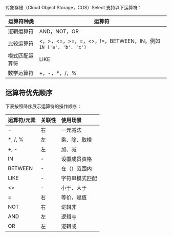 
对象存储（Cloud Object Storage，COS）Select 支持以下运算符：

| 运算符种类     | 运算符                                                       |
| -------------- | ------------------------------------------------------------ |
| 逻辑运算符     | AND，NOT，OR                                                 |
| 比较运算符     | <，>，<=，>=，=，<>，!=，BETWEEN，IN。例如`IN ('a', 'b', 'c')` |
| 模式匹配运算符 | LIKE                                                         |
| 数学运算符     | +，-，*，/，%                                                   |

## 运算符优先顺序

下表按照降序展示运算符的操作顺序：

| 运算符/元素 | 关联性 | 使用场景       |
| :---------- | :----- | :------------- |
| -           | 右     | 一元减法       |
| \*, /, %    | 左     | 乘、除、取模   |
| +, -        | 左     | 加、减         |
| IN          | -      | 设置成员资格   |
| BETWEEN     | -      | 在（）范围内   |
| LIKE        | -      | 字符串模式匹配 |
| <>          | -      | 小于、大于     |
| =           | 右     | 等价，赋值     |
| NOT         | 右     | 逻辑非         |
| AND         | 左     | 逻辑与         |
| OR          | 左     | 逻辑或         |

